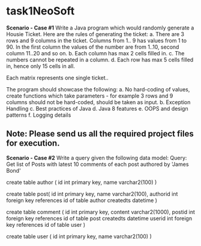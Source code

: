 # task1NeoSoft

**Scenario - Case #1**
Write a Java program which would randomly generate a Housie Ticket. Here are the rules of generating the ticket:
a. There are 3 rows and 9 columns in the ticket. Columns from 1.. 9 has values from 1 to 90. In the first column the values of the number are from 1..10, second column 11..20 and so on.
b. Each column has max 2 cells filled in.
c. The numbers cannot be repeated in a column.
d. Each row has max 5 cells filled in, hence only 15 cells in all.

Each matrix represents one single ticket..

The program should showcase the following:
a. No hard-coding of values, create functions which take parameters - for example 3 rows and 9 columns should not be hard-coded, should be taken as input.
b. Exception Handling
c. Best practices of Java
d. Java 8 features
e. OOPS and design patterns
f. Logging details

Note: Please send us all the required project files for execution.
------

**Scenario - Case #2**
Write a query given the following data model:
Query: Get list of Posts with latest 10 comments of each post authored by 'James Bond'


create table author (
id int primary key,
name varchar2(100)
)

create table post(
id int primary key,
name varchar2(100),
authorid int foreign key references id of table author
createdts datetime
)

create table comment (
id int primary key,
content varchar2(1000),
postid int foreign key references id of table post
createdts datetime
userid int foreign key references id of table user
)

create table user (
id int primary key,
name varchar2(100)
)
